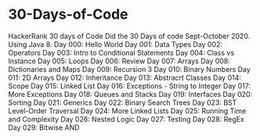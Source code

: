 # 30-Days-of-Code
HackerRank 30 days of Code
Did the 30 Days of code Sept-October 2020. Using Java 8.
Day 000: Hello World
Day 001: Data Types
Day 002: Operators
Day 003: Intro to Conditional Statements
Day 004: Class vs Instance
Day 005: Loops
Day 006: Review
Day 007: Arrays
Day 008: Dictionaries and Maps
Day 009: Recursion 3
Day 010: Binary Numbers
Day 011: 2D Arrays
Day 012: Inheritance
Day 013: Abstracrt Classes
Day 014: Scope
Day 015: Linked List
Day 016: Exceptions - String to Integer
Day 017: More Exceptions
Day 018: Queues and Stacks
Day 019: Interfaces
Day 020: Sorting
Day 021: Generics
Day 022: Binary Search Trees
Day 023: BST Level-Order Traversal
Day 024: More Linked Lists
Day 025: Running Time and Complexity
Day 026: Nested Logic
Day 027: Testing
Day 028: RegEx
Day 029: Bitwise AND
